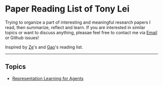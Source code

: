 # Paper Reading List of Tony Lei

Trying to organize a part of interesting and meaningful research papers I read, then summarize, reflect and learn. If you are interested in similar topics or want to discuss anything, pleasae feel free to contact me via [Email](mailto:knightyu2002@gmail.com) or Github issues!

Inspired by [Ze](https://yanjieze.com/)'s and [Gao](https://gao-jiawei.com/)'s reading list.
___

## Topics
- [Representation Learning for Agents](topics/representation_learning.md)
